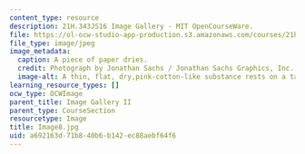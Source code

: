 ```yaml
---
content_type: resource
description: 21H.343JS16 Image Gallery - MIT OpenCourseWare.
file: https://ol-ocw-studio-app-production.s3.amazonaws.com/courses/21h-343j-making-books-the-renaissance-and-today-spring-2016/a692163d71b840b6b142ec88aebf64f6_Image8.jpg
file_type: image/jpeg
image_metadata:
  caption: A piece of paper dries.
  credit: Photograph by Jonathan Sachs / Jonathan Sachs Graphics, Inc.
  image-alt: A thin, flat, dry,pink-cotton-like substance rests on a table.
learning_resource_types: []
ocw_type: OCWImage
parent_title: Image Gallery II
parent_type: CourseSection
resourcetype: Image
title: Image8.jpg
uid: a692163d-71b8-40b6-b142-ec88aebf64f6
---
```

